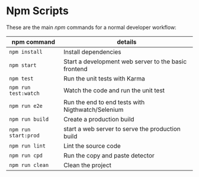 # Npm Scripts

These are the main _npm_ commands for a normal developer workflow:

| npm command          | details                                              |
| -------------------- | ---------------------------------------------------- |
| `npm install`        | Install dependencies                                 |
| `npm start`          | Start a development web server to the basic frontend |
| `npm test`           | Run the unit tests with Karma                        |
| `npm run test:watch` | Watch the code and run the unit test                 |
| `npm run e2e`        | Run the end to end tests with Nigthwatch/Selenium    |
| `npm run build`      | Create a production build                            |
| `npm run start:prod` | start a web server to serve the production build     |
| `npm run lint`       | Lint the source code                                 |
| `npm run cpd`        | Run the copy and paste detector                      |
| `npm run clean`      | Clean the project                                    |
